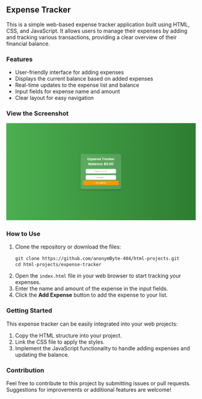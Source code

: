 <h2>Expense Tracker</h2>

<p>This is a simple web-based expense tracker application built using HTML, CSS, and JavaScript. It allows users to manage their expenses by adding and tracking various transactions, providing a clear overview of their financial balance.</p>

<h3>Features</h3>
<ul>
    <li>User-friendly interface for adding expenses</li>
    <li>Displays the current balance based on added expenses</li>
    <li>Real-time updates to the expense list and balance</li>
    <li>Input fields for expense name and amount</li>
    <li>Clear layout for easy navigation</li>
</ul>

<h3>View the Screenshot</h3>
<p align="center">
    <img src="../../_screenshots/expense-tracker.png" alt="Expense Tracker Screenshot" />
</p>

<h3>How to Use</h3>
<ol>
    <li>Clone the repository or download the files:</li>
    <pre><code>git clone https://github.com/anonymByte-404/html-projects.git
cd html-projects/expense-tracker</code></pre>
    <li>Open the <code>index.html</code> file in your web browser to start tracking your expenses.</li>
    <li>Enter the name and amount of the expense in the input fields.</li>
    <li>Click the <strong>Add Expense</strong> button to add the expense to your list.</li>
</ol>

<h3>Getting Started</h3>
<p>This expense tracker can be easily integrated into your web projects:</p>
<ol>
    <li>Copy the HTML structure into your project.</li>
    <li>Link the CSS file to apply the styles.</li>
    <li>Implement the JavaScript functionality to handle adding expenses and updating the balance.</li>
</ol>

<h3>Contribution</h3>
<p>Feel free to contribute to this project by submitting issues or pull requests. Suggestions for improvements or additional features are welcome!</p>
